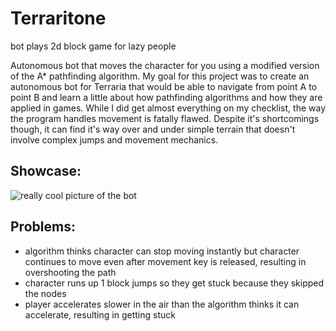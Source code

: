 # Terraritone
bot plays 2d block game for lazy people

Autonomous bot that moves the character for you using a modified version of the A* pathfinding algorithm. My goal for this project was to create an autonomous bot for Terraria that would be able to navigate from point A to point B and learn a little about how pathfinding algorithms and how they are applied in games. While I did get almost everything on my checklist, the way the program handles movement is fatally flawed. Despite it's shortcomings though, it can find it's way over and under simple terrain that doesn't involve complex jumps and movement mechanics.

## Showcase:
![really cool picture of the bot](https://cdn.discordapp.com/attachments/412120754747080714/717801582455947364/terraritone-demo.gif)

## Problems:
* algorithm thinks character can stop moving instantly but character continues to move even after movement key is released, resulting in overshooting the path
* character runs up 1 block jumps so they get stuck because they skipped the nodes
* player accelerates slower in the air than the algorithm thinks it can accelerate, resulting in getting stuck
